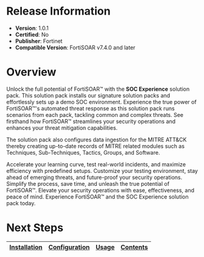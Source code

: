 # Release Information

- **Version**:  1.0.1
- **Certified**: No
- **Publisher**: Fortinet
- **Compatible Version**: FortiSOAR v7.4.0 and later

# Overview

Unlock the full potential of FortiSOAR™ with the **SOC Experience** solution pack. This solution pack installs our signature solution packs and effortlessly sets up a demo SOC environment. Experience the true power of FortiSOAR™'s automated threat response as this solution pack runs scenarios from each pack, tackling common and complex threats. See firsthand how FortiSOAR™ streamlines your security operations and enhances your threat mitigation capabilities.

The solution pack also configures data ingestion for the MITRE ATT&CK thereby creating up-to-date records of MITRE related modules such as Techniques, Sub-Techniques, Tactics, Groups, and Software.

Accelerate your learning curve, test real-world incidents, and maximize efficiency with predefined setups. Customize your testing environment, stay ahead of emerging threats, and future-proof your security operations. Simplify the process, save time, and unleash the true potential of FortiSOAR™. Elevate your security operations with ease, effectiveness, and peace of mind. Experience FortiSOAR™ and the SOC Experience solution pack today.

# Next Steps

| [Installation](./docs/setup.md#installation) | [Configuration](./docs/setup.md#configuration) | [Usage](./docs/usage.md) | [Contents](./docs/contents.md) |
|----------------------------------------------|------------------------------------------------|--------------------------|--------------------------------|